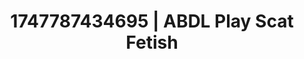 ---
categories:
- Ass worship
- Whipped cream play
- Soft spanking
- Gender-fluid lovers
- Modesty
image: /assets/images/1747787434695.jpg
layout: post
seo:
  description: Featured content with sensual ABDL Play, Scat Fetish. HD images available.
  keywords: ABDL Play, Scat Fetish
  og_image: /assets/images/1747787434695.jpg
  schema_type: VisualArtwork
tags:
- ABDL Play
- '#1747787434695'
- Scat Fetish
title: 1747787434695 | ABDL Play Scat Fetish
---